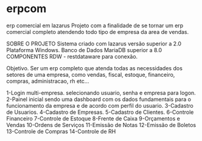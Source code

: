 # erpcom
erp comercial em lazarus
Projeto com a finalidade de se tornar um erp comercial completo atendendo todo tipo de empresa da area de vendas.

SOBRE O PROJETO
Sistema criado com lazarus versão superior a 2.0
Plataforma Windows.
Banco de Dados MariaDB superior a 8.0
COMPONENTES
RDW - restdataware para conexão.

Objetivo.
Ser um erp completo que atenda todas as necessidades dos setores de uma empresa, como vendas, fiscal, estoque, financeiro, compras, administracao, rh etc...

1-Login multi-empresa. selecionando usuario, senha e empresa para logon.
2-Painel inicial sendo uma dashboard com os dados fundamentais para o funcionamento da empresa e de acordo com perfil do usuario.
3-Cadastro de Usuarios.
4-Cadastro de Empresas.
5-Cadastro de Clientes.
6-Controle Financeiro
7-Controle de Estoque
8-Frente de Caixa
9-Orçamentos e Vendas
10-Ordens de Serviços
11-Emissão de Notas
12-Emissão de Boletos
13-Controle de Compras
14-Controle de RH
